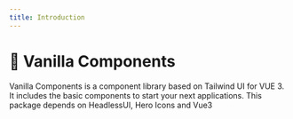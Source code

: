 ```yaml
---
title: Introduction
---
```


# 🤌 Vanilla Components

Vanilla Components is a component library based on Tailwind UI for VUE 3. It includes the basic components to start your next applications.
This package depends on HeadlessUI, Hero Icons and Vue3

